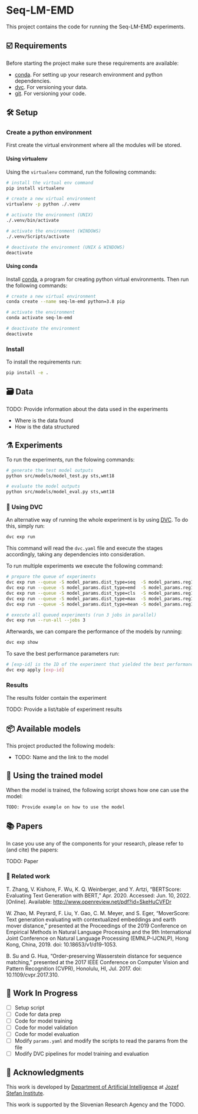 # Seq-LM-EMD

This project contains the code for running the Seq-LM-EMD experiments.

## ☑️ Requirements

Before starting the project make sure these requirements are available:

- [conda][conda]. For setting up your research environment and python dependencies.
- [dvc][dvc]. For versioning your data.
- [git][git]. For versioning your code.

## 🛠️ Setup

### Create a python environment

First create the virtual environment where all the modules will be stored.

#### Using virtualenv

Using the `virtualenv` command, run the following commands:

```bash
# install the virtual env command
pip install virtualenv

# create a new virtual environment
virtualenv -p python ./.venv

# activate the environment (UNIX)
./.venv/bin/activate

# activate the environment (WINDOWS)
./.venv/Scripts/activate

# deactivate the environment (UNIX & WINDOWS)
deactivate
```

#### Using conda

Install [conda][conda], a program for creating python virtual environments. Then run the following commands:

```bash
# create a new virtual environment
conda create --name seq-lm-emd python=3.8 pip

# activate the environment
conda activate seq-lm-emd

# deactivate the environment
deactivate
```

### Install

To install the requirements run:

```bash
pip install -e .
```

## 🗃️ Data

TODO: Provide information about the data used in the experiments

- Where is the data found
- How is the data structured

## ⚗️ Experiments

To run the experiments, run the folowing commands:

```bash
# generate the test model outputs
python src/models/model_test.py sts,wmt18

# evaluate the model outputs
python src/models/model_eval.py sts,wmt18
```

### 🦉 Using DVC

An alternative way of running the whole experiment is by using [DVC][dvc]. To do this,
simply run:

```bash
dvc exp run
```

This command will read the `dvc.yaml` file and execute the stages accordingly, taking
any dependencies into consideration.

To run multiple experiments we execute the following command:

```bash
# prepare the queue of experiments
dvc exp run --queue -S model_params.dist_type=seq  -S model_params.reg1=0.2  -S model_params.reg2=0.2  -S model_params.nit=100
dvc exp run --queue -S model_params.dist_type=emd  -S model_params.reg1=0.2  -S model_params.reg2=None -S model_params.nit=100
dvc exp run --queue -S model_params.dist_type=cls  -S model_params.reg1=None -S model_params.reg2=None -S model_params.nit=None
dvc exp run --queue -S model_params.dist_type=max  -S model_params.reg1=None -S model_params.reg2=None -S model_params.nit=None
dvc exp run --queue -S model_params.dist_type=mean -S model_params.reg1=None -S model_params.reg2=None -S model_params.nit=None

# execute all queued experiments (run 3 jobs in parallel)
dvc exp run --run-all --jobs 3
```

Afterwards, we can compare the performance of the models by running:

```bash
dvc exp show
```

To save the best performance parameters run:

```bash
# [exp-id] is the ID of the experiment that yielded the best performance
dvc exp apply [exp-id]
```

### Results

The results folder contain the experiment

TODO: Provide a list/table of experiment results

## 📦️ Available models

This project producted the following models:

- TODO: Name and the link to the model

## 🚀 Using the trained model

When the model is trained, the following script shows how one can use the model:

```python
TODO: Provide example on how to use the model
```

## 📚 Papers

In case you use any of the components for your research, please refer to
(and cite) the papers:

TODO: Paper

### 📓 Related work

T. Zhang, V. Kishore, F. Wu, K. Q. Weinberger, and Y. Artzi, “BERTScore:
Evaluating Text Generation with BERT,” Apr. 2020. Accessed: Jun. 10, 2022.
[Online]. Available: http://www.openreview.net/pdf?id=SkeHuCVFDr

W. Zhao, M. Peyrard, F. Liu, Y. Gao, C. M. Meyer, and S. Eger, “MoverScore: Text
generation evaluating with contextualized embeddings and earth mover distance,”
presented at the Proceedings of the 2019 Conference on Empirical Methods in Natural
Language Processing and the 9th International Joint Conference on Natural Language
Processing (EMNLP-IJCNLP), Hong Kong, China, 2019. doi: 10.18653/v1/d19-1053.

B. Su and G. Hua, “Order-preserving Wasserstein distance for sequence matching,”
presented at the 2017 IEEE Conference on Computer Vision and Pattern Recognition (CVPR),
Honolulu, HI, Jul. 2017. doi: 10.1109/cvpr.2017.310.

## 🚧 Work In Progress

- [ ] Setup script
- [ ] Code for data prep
- [ ] Code for model training
- [ ] Code for model validation
- [ ] Code for model evaluation
- [ ] Modify `params.yaml` and modify the scripts to read the params from the file
- [ ] Modify DVC pipelines for model training and evaluation

## 📣 Acknowledgments

This work is developed by [Department of Artificial Intelligence][ailab] at [Jozef Stefan Institute][ijs].

This work is supported by the Slovenian Research Agency and the TODO.

[python]: https://www.python.org/
[conda]: https://www.anaconda.com/
[git]: https://git-scm.com/
[dvc]: https://dvc.org/
[ailab]: http://ailab.ijs.si/
[ijs]: https://www.ijs.si/
